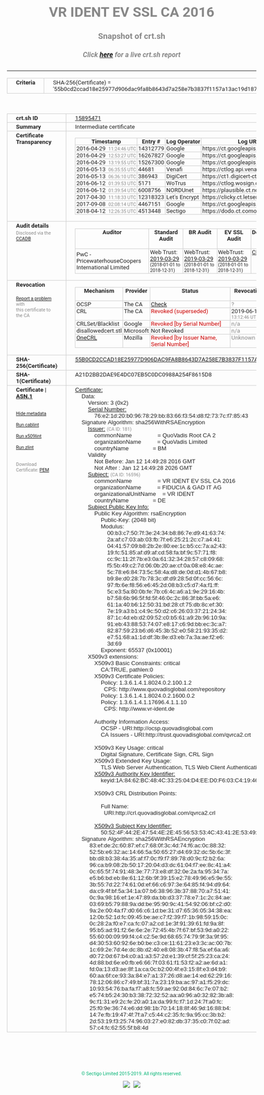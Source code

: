 # VR IDENT EV SSL CA 2016
### Snapshot of crt.sh
##### Click [here](https://crt.sh/?q=55B0CD2CCAD18E25977D906DAC9FA8B8643D7A258E7B3837F1157A13AC19D187) for a live crt.sh report

---
<!DOCTYPE HTML PUBLIC "-//W3C//DTD HTML 4.0 Transitional//EN">
<HTML>
<HEAD>
  <META http-equiv="Content-Type" content="text/html; charset=UTF-8">
  <TITLE>crt.sh | 55b0cd2ccad18e25977d906dac9fa8b8643d7a258e7b3837f1157a13ac19d187</TITLE>
  <META name="description" content="Free CT Log Certificate Search Tool from Sectigo (formerly Comodo CA)">
  <META name="keywords" content="crt.sh, CT, Certificate Transparency, Certificate Search, SSL Certificate, Sectigo, Comodo CA">
  <LINK href="//fonts.googleapis.com/css?family=Roboto+Mono|Roboto:400,400i,700,700i" rel="stylesheet">
  <STYLE type="text/css">
    a {
      white-space: nowrap;
    }
    body {
      color: #888888;
      font: 12pt Roboto, sans-serif;
      padding-top: 10px;
      text-align: center
    }
    form {
      margin: 0px
    }
    span {
      border-radius: 10px
    }
    span.heading {
      color: #888888;
      font: 12pt Roboto, sans-serif
    }
    span.title {
      background-color: #00B373;
      color: #FFFFFF;
      font: bold 18pt Roboto, sans-serif;
      padding: 0px 5px
    }
    span.text {
      color: #888888;
      font: 10pt Roboto, sans-serif
    }
    span.whiteongrey {
      background-color: #D9D9D6;
      color: #FFFFFF;
      font: bold 18pt Roboto, sans-serif;
      padding: 0px 5px
    }
    table {
      border-collapse: collapse;
      color: #222222;
      font: 10pt Roboto, sans-serif;
      margin-left: auto;
      margin-right: auto
    }
    table.options {
      border: none;
      margin-left: 10px
    }
    td, th {
      border: 1px solid #CCCCCC;
      padding: 0px 2px;
      text-align: left;
      vertical-align: top
    }
    td.outer, th.outer {
      border: 1px solid #CCCCCC;
      padding: 2px 20px;
      text-align: left
    }
    th.heading {
      color: #888888;
      font: bold italic 12pt Roboto, sans-serif;
      padding: 20px 0px 0px;
      text-align: center
    }
    th.options, td.options {
      border: none;
      vertical-align: middle
    }
    td.text {
      font: 10pt "Roboto Mono", sans-serif;
      padding: 2px 20px
    }
    td.heading {
      border: none;
      color: #888888;
      font: 12pt Roboto, sans-serif;
      padding-top: 20px;
      text-align: center
    }
    table.lint td, th {
      text-align: center
    }
    .button {
      background-color: #00B373;
      border-radius: 10px;
      color: #FFFFFF;
      font: bold 13pt Roboto, sans-serif
    }
    .copyright {
      font: 8pt Roboto, sans-serif;
      color: #00B373
    }
    .input {
      border: 1px solid #888888;
      font-weight: bold;
      text-align: center
    }
    .small {
      font: 8pt Roboto, sans-serif;
      color: #888888
    }
    .error {
      background-color: #FFDFDF;
      color: #CC0000;
      font-weight: bold
    }
    .fatal {
      background-color: #0000AA;
      color: #FFFFFF;
      font-weight: bold
    }
    .notice {
      background-color: #FFFFDF;
      color: #606000
    }
    .warning {
      background-color: #FFEFDF;
      color: #DF6000
    }
  </STYLE>
</HEAD>
<BODY>

<TABLE>
  <TR>
    <TH class="outer">Criteria</TH>
    <TD class="outer">SHA-256(Certificate) = '55b0cd2ccad18e25977d906dac9fa8b8643d7a258e7b3837f1157a13ac19d187'</TD>
  </TR>
</TABLE>
<BR>
<TABLE>
  <TR>
    <TH class="outer">crt.sh ID</TH>
    <TD class="outer"><A href="?id=15895471">15895471</A></TD>
  </TR>
  <TR>
    <TH class="outer">Summary</TH>
    <TD class="outer">Intermediate certificate</TD>
  </TR>
  <TR>
    <TH class="outer">Certificate<BR>Transparency</TH>
    <TD class="outer">
<TABLE class="options" style="margin-left:0px">
  <TR>
    <TH>Timestamp</TH>
    <TH>Entry #</TH>
    <TH>Log Operator</TH>
    <TH>Log URL</TH>
  </TR>
  <TR>
    <TD>2016-04-29&nbsp; <FONT class="small">11:24:46 UTC</FONT></TD>
    <TD>14312779</TD>
    <TD>Google</TD>
    <TD>https://ct.googleapis.com/rocketeer</TD>
  </TR>
  <TR>
    <TD>2016-04-29&nbsp; <FONT class="small">12:53:27 UTC</FONT></TD>
    <TD>16267827</TD>
    <TD>Google</TD>
    <TD>https://ct.googleapis.com/pilot</TD>
  </TR>
  <TR>
    <TD>2016-04-29&nbsp; <FONT class="small">13:19:55 UTC</FONT></TD>
    <TD>15267300</TD>
    <TD>Google</TD>
    <TD>https://ct.googleapis.com/aviator</TD>
  </TR>
  <TR>
    <TD>2016-05-13&nbsp; <FONT class="small">06:35:55 UTC</FONT></TD>
    <TD>44681</TD>
    <TD>Venafi</TD>
    <TD>https://ctlog.api.venafi.com</TD>
  </TR>
  <TR>
    <TD>2016-05-13&nbsp; <FONT class="small">06:36:10 UTC</FONT></TD>
    <TD>386943</TD>
    <TD>DigiCert</TD>
    <TD>https://ct1.digicert-ct.com/log</TD>
  </TR>
  <TR>
    <TD>2016-06-12&nbsp; <FONT class="small">01:39:53 UTC</FONT></TD>
    <TD>5171</TD>
    <TD>WoTrus</TD>
    <TD>https://ctlog.wosign.com</TD>
  </TR>
  <TR>
    <TD>2016-06-12&nbsp; <FONT class="small">01:39:54 UTC</FONT></TD>
    <TD>6008756</TD>
    <TD>NORDUnet</TD>
    <TD>https://plausible.ct.nordu.net</TD>
  </TR>
  <TR>
    <TD>2017-04-30&nbsp; <FONT class="small">11:18:33 UTC</FONT></TD>
    <TD>12318323</TD>
    <TD>Let's Encrypt</TD>
    <TD>https://clicky.ct.letsencrypt.org</TD>
  </TR>
  <TR>
    <TD>2017-09-08&nbsp; <FONT class="small">02:08:14 UTC</FONT></TD>
    <TD>4467151</TD>
    <TD>Google</TD>
    <TD>https://ct.googleapis.com/skydiver</TD>
  </TR>
  <TR>
    <TD>2018-04-12&nbsp; <FONT class="small">12:26:35 UTC</FONT></TD>
    <TD>4513448</TD>
    <TD>Sectigo</TD>
    <TD>https://dodo.ct.comodo.com</TD>
  </TR>
</TABLE>
    </TD>
  </TR>
  <TR>
    <TH class="outer">Audit details<BR>
      <DIV class="small" style="padding-top:3px">Disclosed via the
        <A href="//ccadb-public.secure.force.com/mozilla/PublicAllIntermediateCerts" target="_blank">CCADB</A></DIV>
    </TH>
    <TD class="outer">
<TABLE class="options" style="margin-left:0px">
  <TR>
    <TH>Auditor</TH>
    <TH>Standard Audit</TH>
    <TH>BR Audit</TH>
    <TH>EV SSL Audit</TH>
    <TH>Documents</TH>
    <TH>CCADB</TH>
    <TH>Root Owner / Certificate</TH>
  </TR>
  <TR>
    <TD style="vertical-align:middle">PwC - PricewaterhouseCoopers International Limited</TD>
    <TD>Web Trust:
      <A href="https://www.cpacanada.ca/generichandlers/CPACHandler.ashx?attachmentid=227604" target="_blank">2019-03-29</A>
      <BR><FONT style="font-size:8pt">(2018-01-01 to 2018-12-31)</FONT></TD>
    <TD>WebTrust:
      <A href="https://www.cpacanada.ca/generichandlers/CPACHandler.ashx?attachmentid=227605" target="_blank">2019-03-29</A>
      <BR><FONT style="font-size:8pt">(2018-01-01 to 2018-12-31)</FONT></TD>
    <TD>WebTrust:
      <A href="https://www.cpacanada.ca/generichandlers/CPACHandler.ashx?attachmentid=227606" target="_blank">2019-03-29</A>
      <BR><FONT style="font-size:8pt">(2018-01-01 to 2018-12-31)</FONT></TD>
    <TD>
      <A href="https://www.fiduciagad.de/leistungen/services/vr-ident-Zertifikate.html" target="blank">CP</A>
      <A href="https://www.fiduciagad.de/leistungen/services/vr-ident-Zertifikate.html" target="blank">CPS</A>
    </TD>
    <TD><A href="//ccadb.force.com/001o000000kJz26AAC" target="_blank">001o000000kJz26AAC</A></TD>
    <TD><A href="/?id=2472">QuoVadis</A></TD>
  </TR>
</TABLE>
    </TD>
  </TR>
  <TR>
    <TH class="outer">Revocation<BR><BR>
      <DIV class="small" style="padding-top:3px"><A href="?id=15895471&opt=problemreporting">Report a problem</A> with<BR>this certificate to the CA</DIV></TH>
    <TD class="outer">
      <TABLE class="options" style="margin-left:0px">
        <TR>
          <TH>Mechanism</TH>
          <TH>Provider</TH>
          <TH>Status</TH>
          <TH>Revocation Date</TH>
          <TH>Last Observed in CRL</TH>
          <TH>Last Checked <SPAN style="color:#CC0000;vertical-align:middle;font-size:70%;font-weight:normal">(Error)</SPAN></TH>
        </TR>
        <TR>
          <TD>OCSP</TD>
          <TD>The CA</TD>
          <TD><A href="?id=15895471&opt=ocsp">Check</A></TD>
          <TD><SPAN style="color:#888888">?</SPAN></TD>
          <TD><SPAN style="color:#888888">n/a</SPAN></TD>
          <TD><SPAN style="color:#888888">?</SPAN></TD>
        </TR>
        <TR>
          <TD>CRL</TD>
          <TD>The CA</TD>
          <TD><SPAN style="color:#CC0000">Revoked (superseded)</SPAN></TD><TD>2019-06-17&nbsp; <FONT class="small">13:12:46 UTC</FONT></TD><TD>2019-09-23&nbsp; <FONT class="small">20:36:07 UTC</FONT></TD><TD>2019-12-04&nbsp; <FONT class="small">17:11:32 UTC</FONT></TD>
        </TR>
        <TR>
          <TD>CRLSet/Blacklist</TD>
          <TD>Google</TD>
          <TD><SPAN style="color:#CC0000">Revoked [by Serial Number]</SPAN></TD>
          <TD><SPAN style="color:#888888">n/a</SPAN></TD>
          <TD><SPAN style="color:#888888">n/a</SPAN></TD>
          <TD><SPAN style="color:#888888">n/a</SPAN></TD>
        </TR>
        <TR>
          <TD>disallowedcert.stl</TD>
          <TD>Microsoft</TD>
          <TD>Not Revoked</TD>
          <TD><SPAN style="color:#888888">n/a</SPAN></TD>
          <TD><SPAN style="color:#888888">n/a</SPAN></TD>
          <TD><SPAN style="color:#888888">n/a</SPAN></TD>
        </TR>
        <TR>
          <TD><A href="/mozilla-onecrl" target="_blank">OneCRL</A></TD>
          <TD>Mozilla</TD>
          <TD><SPAN style="color:#CC0000">Revoked [by Issuer Name, Serial Number]</SPAN></TD><TD><SPAN style="color:#888888">Unknown</SPAN></TD>
          <TD><SPAN style="color:#888888">n/a</SPAN></TD>
          <TD><SPAN style="color:#888888">n/a</SPAN></TD>
        </TR>
      </TABLE>
    </TD>
  </TR>
  <TR>
    <TH class="outer">SHA-256(Certificate)</TH>
    <TD class="outer"><A href="//censys.io/certificates/55b0cd2ccad18e25977d906dac9fa8b8643d7a258e7b3837f1157a13ac19d187">55B0CD2CCAD18E25977D906DAC9FA8B8643D7A258E7B3837F1157A13AC19D187</A></TD>
  </TR>
  <TR>
    <TH class="outer">SHA-1(Certificate)</TH>
    <TD class="outer">A21D2BB2DAE9E4DC07EB5C0DC0988A254F8615D8</TD>
  </TR>
  <TR>
    <TH class="outer">Certificate | <A href="?asn1=15895471">ASN.1</A>
      <SPAN class="small"><BR>
      <BR><BR><A href="?id=15895471&opt=nometadata">Hide metadata</A>
      <BR><BR><A href="?id=15895471&opt=cablint">Run cablint</A>
      <BR><BR><A href="?id=15895471&opt=x509lint">Run x509lint</A>
      <BR><BR><A href="?id=15895471&opt=zlint">Run zlint</A>
      <BR><BR><BR>Download Certificate: <A href="?d=15895471">PEM</A>
      </SPAN>
    </TH>
    <TD class="text"><A href="?d=15895471">Certificate:</A><BR>&nbsp;&nbsp;&nbsp;&nbsp;Data:<BR>&nbsp;&nbsp;&nbsp;&nbsp;&nbsp;&nbsp;&nbsp;&nbsp;Version:&nbsp;3&nbsp;(0x2)<BR>&nbsp;&nbsp;&nbsp;&nbsp;&nbsp;&nbsp;&nbsp;&nbsp;<A href="?serial=76e21d20b0967829bb8366f354d8f2737cf78543">Serial&nbsp;Number:</A><BR>&nbsp;&nbsp;&nbsp;&nbsp;&nbsp;&nbsp;&nbsp;&nbsp;&nbsp;&nbsp;&nbsp;&nbsp;76:e2:1d:20:b0:96:78:29:bb:83:66:f3:54:d8:f2:73:7c:f7:85:43<BR>&nbsp;&nbsp;&nbsp;&nbsp;Signature&nbsp;Algorithm:&nbsp;sha256WithRSAEncryption<BR>&nbsp;&nbsp;&nbsp;&nbsp;&nbsp;&nbsp;&nbsp;&nbsp;<A href="?caid=181">Issuer:</A> <SPAN class="small">(CA ID: 181)</SPAN><BR>&nbsp;&nbsp;&nbsp;&nbsp;&nbsp;&nbsp;&nbsp;&nbsp;&nbsp;&nbsp;&nbsp;&nbsp;commonName&nbsp;&nbsp;&nbsp;&nbsp;&nbsp;&nbsp;&nbsp;&nbsp;&nbsp;&nbsp;&nbsp;&nbsp;&nbsp;&nbsp;&nbsp;&nbsp;=&nbsp;QuoVadis&nbsp;Root&nbsp;CA&nbsp;2<BR>&nbsp;&nbsp;&nbsp;&nbsp;&nbsp;&nbsp;&nbsp;&nbsp;&nbsp;&nbsp;&nbsp;&nbsp;organizationName&nbsp;&nbsp;&nbsp;&nbsp;&nbsp;&nbsp;&nbsp;&nbsp;&nbsp;&nbsp;=&nbsp;QuoVadis&nbsp;Limited<BR>&nbsp;&nbsp;&nbsp;&nbsp;&nbsp;&nbsp;&nbsp;&nbsp;&nbsp;&nbsp;&nbsp;&nbsp;countryName&nbsp;&nbsp;&nbsp;&nbsp;&nbsp;&nbsp;&nbsp;&nbsp;&nbsp;&nbsp;&nbsp;&nbsp;&nbsp;&nbsp;&nbsp;=&nbsp;BM<BR>&nbsp;&nbsp;&nbsp;&nbsp;&nbsp;&nbsp;&nbsp;&nbsp;Validity<BR>&nbsp;&nbsp;&nbsp;&nbsp;&nbsp;&nbsp;&nbsp;&nbsp;&nbsp;&nbsp;&nbsp;&nbsp;Not&nbsp;Before:&nbsp;Jan&nbsp;12&nbsp;14:49:28&nbsp;2016&nbsp;GMT<BR>&nbsp;&nbsp;&nbsp;&nbsp;&nbsp;&nbsp;&nbsp;&nbsp;&nbsp;&nbsp;&nbsp;&nbsp;Not&nbsp;After&nbsp;:&nbsp;Jan&nbsp;12&nbsp;14:49:28&nbsp;2026&nbsp;GMT<BR>&nbsp;&nbsp;&nbsp;&nbsp;&nbsp;&nbsp;&nbsp;&nbsp;<A href="?caid=16596">Subject:</A> <SPAN class="small">(CA ID: 16596)</SPAN><BR>&nbsp;&nbsp;&nbsp;&nbsp;&nbsp;&nbsp;&nbsp;&nbsp;&nbsp;&nbsp;&nbsp;&nbsp;commonName&nbsp;&nbsp;&nbsp;&nbsp;&nbsp;&nbsp;&nbsp;&nbsp;&nbsp;&nbsp;&nbsp;&nbsp;&nbsp;&nbsp;&nbsp;&nbsp;=&nbsp;VR&nbsp;IDENT&nbsp;EV&nbsp;SSL&nbsp;CA&nbsp;2016<BR>&nbsp;&nbsp;&nbsp;&nbsp;&nbsp;&nbsp;&nbsp;&nbsp;&nbsp;&nbsp;&nbsp;&nbsp;organizationName&nbsp;&nbsp;&nbsp;&nbsp;&nbsp;&nbsp;&nbsp;&nbsp;&nbsp;&nbsp;=&nbsp;FIDUCIA&nbsp;&amp;&nbsp;GAD&nbsp;IT&nbsp;AG<BR>&nbsp;&nbsp;&nbsp;&nbsp;&nbsp;&nbsp;&nbsp;&nbsp;&nbsp;&nbsp;&nbsp;&nbsp;organizationalUnitName&nbsp;&nbsp;&nbsp;&nbsp;=&nbsp;VR&nbsp;IDENT<BR>&nbsp;&nbsp;&nbsp;&nbsp;&nbsp;&nbsp;&nbsp;&nbsp;&nbsp;&nbsp;&nbsp;&nbsp;countryName&nbsp;&nbsp;&nbsp;&nbsp;&nbsp;&nbsp;&nbsp;&nbsp;&nbsp;&nbsp;&nbsp;&nbsp;&nbsp;&nbsp;&nbsp;=&nbsp;DE<BR>&nbsp;&nbsp;&nbsp;&nbsp;&nbsp;&nbsp;&nbsp;&nbsp;<A href="?spkisha256=17970a497eb669cd3911967ed8385410dcbdcd2fa0c61327cc6a25a1f6b7a51b">Subject&nbsp;Public&nbsp;Key&nbsp;Info:</A><BR>&nbsp;&nbsp;&nbsp;&nbsp;&nbsp;&nbsp;&nbsp;&nbsp;&nbsp;&nbsp;&nbsp;&nbsp;Public&nbsp;Key&nbsp;Algorithm:&nbsp;rsaEncryption<BR>&nbsp;&nbsp;&nbsp;&nbsp;&nbsp;&nbsp;&nbsp;&nbsp;&nbsp;&nbsp;&nbsp;&nbsp;&nbsp;&nbsp;&nbsp;&nbsp;Public-Key:&nbsp;(2048&nbsp;bit)<BR>&nbsp;&nbsp;&nbsp;&nbsp;&nbsp;&nbsp;&nbsp;&nbsp;&nbsp;&nbsp;&nbsp;&nbsp;&nbsp;&nbsp;&nbsp;&nbsp;Modulus:<BR>&nbsp;&nbsp;&nbsp;&nbsp;&nbsp;&nbsp;&nbsp;&nbsp;&nbsp;&nbsp;&nbsp;&nbsp;&nbsp;&nbsp;&nbsp;&nbsp;&nbsp;&nbsp;&nbsp;&nbsp;00:b3:c7:50:7f:3e:24:34:b8:86:7e:d9:41:63:74:<BR>&nbsp;&nbsp;&nbsp;&nbsp;&nbsp;&nbsp;&nbsp;&nbsp;&nbsp;&nbsp;&nbsp;&nbsp;&nbsp;&nbsp;&nbsp;&nbsp;&nbsp;&nbsp;&nbsp;&nbsp;2a:af:c7:03:ab:03:fb:7f:e6:25:21:2c:c7:a4:41:<BR>&nbsp;&nbsp;&nbsp;&nbsp;&nbsp;&nbsp;&nbsp;&nbsp;&nbsp;&nbsp;&nbsp;&nbsp;&nbsp;&nbsp;&nbsp;&nbsp;&nbsp;&nbsp;&nbsp;&nbsp;04:41:57:09:b8:2b:2e:80:ee:1c:b5:cc:7a:a2:43:<BR>&nbsp;&nbsp;&nbsp;&nbsp;&nbsp;&nbsp;&nbsp;&nbsp;&nbsp;&nbsp;&nbsp;&nbsp;&nbsp;&nbsp;&nbsp;&nbsp;&nbsp;&nbsp;&nbsp;&nbsp;19:fc:51:85:af:d9:af:cd:58:fa:bf:9c:57:71:f8:<BR>&nbsp;&nbsp;&nbsp;&nbsp;&nbsp;&nbsp;&nbsp;&nbsp;&nbsp;&nbsp;&nbsp;&nbsp;&nbsp;&nbsp;&nbsp;&nbsp;&nbsp;&nbsp;&nbsp;&nbsp;cc:9c:11:2f:7b:e3:0a:61:32:34:28:57:c8:09:68:<BR>&nbsp;&nbsp;&nbsp;&nbsp;&nbsp;&nbsp;&nbsp;&nbsp;&nbsp;&nbsp;&nbsp;&nbsp;&nbsp;&nbsp;&nbsp;&nbsp;&nbsp;&nbsp;&nbsp;&nbsp;f5:5b:49:c2:7d:06:0b:20:ae:cf:0a:08:e8:4c:ae:<BR>&nbsp;&nbsp;&nbsp;&nbsp;&nbsp;&nbsp;&nbsp;&nbsp;&nbsp;&nbsp;&nbsp;&nbsp;&nbsp;&nbsp;&nbsp;&nbsp;&nbsp;&nbsp;&nbsp;&nbsp;5c:78:e6:84:73:5c:58:4a:d8:de:0d:d1:4b:67:b8:<BR>&nbsp;&nbsp;&nbsp;&nbsp;&nbsp;&nbsp;&nbsp;&nbsp;&nbsp;&nbsp;&nbsp;&nbsp;&nbsp;&nbsp;&nbsp;&nbsp;&nbsp;&nbsp;&nbsp;&nbsp;b9:8e:d0:28:7b:78:3c:df:d9:28:5d:0f:cc:56:6c:<BR>&nbsp;&nbsp;&nbsp;&nbsp;&nbsp;&nbsp;&nbsp;&nbsp;&nbsp;&nbsp;&nbsp;&nbsp;&nbsp;&nbsp;&nbsp;&nbsp;&nbsp;&nbsp;&nbsp;&nbsp;97:fb:6e:f8:56:e6:45:2d:08:b3:c5:d7:4a:f1:ff:<BR>&nbsp;&nbsp;&nbsp;&nbsp;&nbsp;&nbsp;&nbsp;&nbsp;&nbsp;&nbsp;&nbsp;&nbsp;&nbsp;&nbsp;&nbsp;&nbsp;&nbsp;&nbsp;&nbsp;&nbsp;5c:e3:5a:80:0b:fe:7b:c6:4c:a6:a1:9e:29:16:4b:<BR>&nbsp;&nbsp;&nbsp;&nbsp;&nbsp;&nbsp;&nbsp;&nbsp;&nbsp;&nbsp;&nbsp;&nbsp;&nbsp;&nbsp;&nbsp;&nbsp;&nbsp;&nbsp;&nbsp;&nbsp;b7:58:6b:96:5f:fd:5f:46:0c:2c:86:3f:bb:5a:e6:<BR>&nbsp;&nbsp;&nbsp;&nbsp;&nbsp;&nbsp;&nbsp;&nbsp;&nbsp;&nbsp;&nbsp;&nbsp;&nbsp;&nbsp;&nbsp;&nbsp;&nbsp;&nbsp;&nbsp;&nbsp;61:1a:40:b6:12:50:31:bd:28:cf:75:db:8c:ef:30:<BR>&nbsp;&nbsp;&nbsp;&nbsp;&nbsp;&nbsp;&nbsp;&nbsp;&nbsp;&nbsp;&nbsp;&nbsp;&nbsp;&nbsp;&nbsp;&nbsp;&nbsp;&nbsp;&nbsp;&nbsp;7e:19:a3:b1:c4:9c:50:d2:c6:26:03:37:21:24:34:<BR>&nbsp;&nbsp;&nbsp;&nbsp;&nbsp;&nbsp;&nbsp;&nbsp;&nbsp;&nbsp;&nbsp;&nbsp;&nbsp;&nbsp;&nbsp;&nbsp;&nbsp;&nbsp;&nbsp;&nbsp;87:1c:4d:eb:d2:09:52:c0:b5:61:a9:2b:96:10:9a:<BR>&nbsp;&nbsp;&nbsp;&nbsp;&nbsp;&nbsp;&nbsp;&nbsp;&nbsp;&nbsp;&nbsp;&nbsp;&nbsp;&nbsp;&nbsp;&nbsp;&nbsp;&nbsp;&nbsp;&nbsp;91:eb:43:88:53:74:07:e8:17:c6:9d:bb:ec:3c:a7:<BR>&nbsp;&nbsp;&nbsp;&nbsp;&nbsp;&nbsp;&nbsp;&nbsp;&nbsp;&nbsp;&nbsp;&nbsp;&nbsp;&nbsp;&nbsp;&nbsp;&nbsp;&nbsp;&nbsp;&nbsp;82:87:59:23:b6:d6:45:3b:52:e0:58:21:93:35:d2:<BR>&nbsp;&nbsp;&nbsp;&nbsp;&nbsp;&nbsp;&nbsp;&nbsp;&nbsp;&nbsp;&nbsp;&nbsp;&nbsp;&nbsp;&nbsp;&nbsp;&nbsp;&nbsp;&nbsp;&nbsp;e7:51:68:a1:1d:df:3b:8e:d3:eb:7a:3a:ae:f2:e6:<BR>&nbsp;&nbsp;&nbsp;&nbsp;&nbsp;&nbsp;&nbsp;&nbsp;&nbsp;&nbsp;&nbsp;&nbsp;&nbsp;&nbsp;&nbsp;&nbsp;&nbsp;&nbsp;&nbsp;&nbsp;3d:69<BR>&nbsp;&nbsp;&nbsp;&nbsp;&nbsp;&nbsp;&nbsp;&nbsp;&nbsp;&nbsp;&nbsp;&nbsp;&nbsp;&nbsp;&nbsp;&nbsp;Exponent:&nbsp;65537&nbsp;(0x10001)<BR>&nbsp;&nbsp;&nbsp;&nbsp;&nbsp;&nbsp;&nbsp;&nbsp;X509v3&nbsp;extensions:<BR>&nbsp;&nbsp;&nbsp;&nbsp;&nbsp;&nbsp;&nbsp;&nbsp;&nbsp;&nbsp;&nbsp;&nbsp;X509v3&nbsp;Basic&nbsp;Constraints:&nbsp;critical<BR>&nbsp;&nbsp;&nbsp;&nbsp;&nbsp;&nbsp;&nbsp;&nbsp;&nbsp;&nbsp;&nbsp;&nbsp;&nbsp;&nbsp;&nbsp;&nbsp;CA:TRUE,&nbsp;pathlen:0<BR>&nbsp;&nbsp;&nbsp;&nbsp;&nbsp;&nbsp;&nbsp;&nbsp;&nbsp;&nbsp;&nbsp;&nbsp;X509v3&nbsp;Certificate&nbsp;Policies:&nbsp;<BR>&nbsp;&nbsp;&nbsp;&nbsp;&nbsp;&nbsp;&nbsp;&nbsp;&nbsp;&nbsp;&nbsp;&nbsp;&nbsp;&nbsp;&nbsp;&nbsp;Policy:&nbsp;1.3.6.1.4.1.8024.0.2.100.1.2<BR>&nbsp;&nbsp;&nbsp;&nbsp;&nbsp;&nbsp;&nbsp;&nbsp;&nbsp;&nbsp;&nbsp;&nbsp;&nbsp;&nbsp;&nbsp;&nbsp;&nbsp;&nbsp;CPS:&nbsp;http://www.quovadisglobal.com/repository<BR>&nbsp;&nbsp;&nbsp;&nbsp;&nbsp;&nbsp;&nbsp;&nbsp;&nbsp;&nbsp;&nbsp;&nbsp;&nbsp;&nbsp;&nbsp;&nbsp;Policy:&nbsp;1.3.6.1.4.1.8024.0.2.1600.0.2<BR>&nbsp;&nbsp;&nbsp;&nbsp;&nbsp;&nbsp;&nbsp;&nbsp;&nbsp;&nbsp;&nbsp;&nbsp;&nbsp;&nbsp;&nbsp;&nbsp;Policy:&nbsp;1.3.6.1.4.1.17696.4.1.1.10<BR>&nbsp;&nbsp;&nbsp;&nbsp;&nbsp;&nbsp;&nbsp;&nbsp;&nbsp;&nbsp;&nbsp;&nbsp;&nbsp;&nbsp;&nbsp;&nbsp;&nbsp;&nbsp;CPS:&nbsp;http://www.vr-ident.de<BR><BR>&nbsp;&nbsp;&nbsp;&nbsp;&nbsp;&nbsp;&nbsp;&nbsp;&nbsp;&nbsp;&nbsp;&nbsp;Authority&nbsp;Information&nbsp;Access:&nbsp;<BR>&nbsp;&nbsp;&nbsp;&nbsp;&nbsp;&nbsp;&nbsp;&nbsp;&nbsp;&nbsp;&nbsp;&nbsp;&nbsp;&nbsp;&nbsp;&nbsp;OCSP&nbsp;-&nbsp;URI:http://ocsp.quovadisglobal.com<BR>&nbsp;&nbsp;&nbsp;&nbsp;&nbsp;&nbsp;&nbsp;&nbsp;&nbsp;&nbsp;&nbsp;&nbsp;&nbsp;&nbsp;&nbsp;&nbsp;CA&nbsp;Issuers&nbsp;-&nbsp;URI:http://trust.quovadisglobal.com/qvrca2.crt<BR><BR>&nbsp;&nbsp;&nbsp;&nbsp;&nbsp;&nbsp;&nbsp;&nbsp;&nbsp;&nbsp;&nbsp;&nbsp;X509v3&nbsp;Key&nbsp;Usage:&nbsp;critical<BR>&nbsp;&nbsp;&nbsp;&nbsp;&nbsp;&nbsp;&nbsp;&nbsp;&nbsp;&nbsp;&nbsp;&nbsp;&nbsp;&nbsp;&nbsp;&nbsp;Digital&nbsp;Signature,&nbsp;Certificate&nbsp;Sign,&nbsp;CRL&nbsp;Sign<BR>&nbsp;&nbsp;&nbsp;&nbsp;&nbsp;&nbsp;&nbsp;&nbsp;&nbsp;&nbsp;&nbsp;&nbsp;X509v3&nbsp;Extended&nbsp;Key&nbsp;Usage:&nbsp;<BR>&nbsp;&nbsp;&nbsp;&nbsp;&nbsp;&nbsp;&nbsp;&nbsp;&nbsp;&nbsp;&nbsp;&nbsp;&nbsp;&nbsp;&nbsp;&nbsp;TLS&nbsp;Web&nbsp;Server&nbsp;Authentication,&nbsp;TLS&nbsp;Web&nbsp;Client&nbsp;Authentication,&nbsp;OCSP&nbsp;Signing<BR>&nbsp;&nbsp;&nbsp;&nbsp;&nbsp;&nbsp;&nbsp;&nbsp;&nbsp;&nbsp;&nbsp;&nbsp;<A href="?ski=1a8462bc484c332504d4eed0f603c41946d1946b">X509v3&nbsp;Authority&nbsp;Key&nbsp;Identifier:</A><BR>&nbsp;&nbsp;&nbsp;&nbsp;&nbsp;&nbsp;&nbsp;&nbsp;&nbsp;&nbsp;&nbsp;&nbsp;&nbsp;&nbsp;&nbsp;&nbsp;keyid:1A:84:62:BC:48:4C:33:25:04:D4:EE:D0:F6:03:C4:19:46:D1:94:6B<BR><BR>&nbsp;&nbsp;&nbsp;&nbsp;&nbsp;&nbsp;&nbsp;&nbsp;&nbsp;&nbsp;&nbsp;&nbsp;X509v3&nbsp;CRL&nbsp;Distribution&nbsp;Points:&nbsp;<BR><BR>&nbsp;&nbsp;&nbsp;&nbsp;&nbsp;&nbsp;&nbsp;&nbsp;&nbsp;&nbsp;&nbsp;&nbsp;&nbsp;&nbsp;&nbsp;&nbsp;Full&nbsp;Name:<BR>&nbsp;&nbsp;&nbsp;&nbsp;&nbsp;&nbsp;&nbsp;&nbsp;&nbsp;&nbsp;&nbsp;&nbsp;&nbsp;&nbsp;&nbsp;&nbsp;&nbsp;&nbsp;URI:http://crl.quovadisglobal.com/qvrca2.crl<BR><BR>&nbsp;&nbsp;&nbsp;&nbsp;&nbsp;&nbsp;&nbsp;&nbsp;&nbsp;&nbsp;&nbsp;&nbsp;<A href="?ski=50524f442e47544e2e455653534c43412e53494747454e52532e3030303032373030">X509v3&nbsp;Subject&nbsp;Key&nbsp;Identifier:</A><BR>&nbsp;&nbsp;&nbsp;&nbsp;&nbsp;&nbsp;&nbsp;&nbsp;&nbsp;&nbsp;&nbsp;&nbsp;&nbsp;&nbsp;&nbsp;&nbsp;50:52:4F:44:2E:47:54:4E:2E:45:56:53:53:4C:43:41:2E:53:49:47:47:45:4E:52:53:2E:30:30:30:30:32:37:30:30<BR>&nbsp;&nbsp;&nbsp;&nbsp;Signature&nbsp;Algorithm:&nbsp;sha256WithRSAEncryption<BR>&nbsp;&nbsp;&nbsp;&nbsp;&nbsp;&nbsp;&nbsp;&nbsp;&nbsp;83:ef:de:2c:60:87:ef:c7:68:0f:3c:4d:74:f6:ac:0c:88:32:<BR>&nbsp;&nbsp;&nbsp;&nbsp;&nbsp;&nbsp;&nbsp;&nbsp;&nbsp;52:5b:e6:32:ac:14:66:5a:50:65:27:d4:69:32:dc:5b:6c:3f:<BR>&nbsp;&nbsp;&nbsp;&nbsp;&nbsp;&nbsp;&nbsp;&nbsp;&nbsp;bb:d8:b3:38:4a:35:af:f7:0c:f9:f7:89:78:d0:9c:f2:b2:6a:<BR>&nbsp;&nbsp;&nbsp;&nbsp;&nbsp;&nbsp;&nbsp;&nbsp;&nbsp;96:ca:b9:08:2b:50:17:20:04:d3:dc:61:04:f7:ee:8c:41:a4:<BR>&nbsp;&nbsp;&nbsp;&nbsp;&nbsp;&nbsp;&nbsp;&nbsp;&nbsp;0c:65:5f:74:91:48:3e:77:73:e8:df:32:0e:2a:fa:95:34:7a:<BR>&nbsp;&nbsp;&nbsp;&nbsp;&nbsp;&nbsp;&nbsp;&nbsp;&nbsp;e5:b6:bd:eb:8e:61:12:6b:9f:39:15:e2:78:49:96:e5:9e:55:<BR>&nbsp;&nbsp;&nbsp;&nbsp;&nbsp;&nbsp;&nbsp;&nbsp;&nbsp;3b:55:7d:22:74:61:0d:ef:66:c6:97:3e:64:85:f4:94:d9:64:<BR>&nbsp;&nbsp;&nbsp;&nbsp;&nbsp;&nbsp;&nbsp;&nbsp;&nbsp;da:c9:4f:bf:5a:34:1a:07:b6:38:96:3b:37:88:70:a7:51:41:<BR>&nbsp;&nbsp;&nbsp;&nbsp;&nbsp;&nbsp;&nbsp;&nbsp;&nbsp;0c:9a:98:16:ef:1e:47:89:da:bb:d3:37:78:e7:1c:2c:84:ae:<BR>&nbsp;&nbsp;&nbsp;&nbsp;&nbsp;&nbsp;&nbsp;&nbsp;&nbsp;03:69:b5:79:88:9a:dd:be:95:90:9c:41:54:92:06:bf:c2:d0:<BR>&nbsp;&nbsp;&nbsp;&nbsp;&nbsp;&nbsp;&nbsp;&nbsp;&nbsp;9a:2e:00:4a:f7:d0:66:c6:1d:be:31:d7:65:36:05:34:38:ea:<BR>&nbsp;&nbsp;&nbsp;&nbsp;&nbsp;&nbsp;&nbsp;&nbsp;&nbsp;12:0b:52:1d:fc:09:45:be:ae:c7:f2:39:f7:1b:98:59:15:0c:<BR>&nbsp;&nbsp;&nbsp;&nbsp;&nbsp;&nbsp;&nbsp;&nbsp;&nbsp;0c:28:2a:f0:e7:ca:fc:07:a2:cd:1e:3f:91:39:61:fd:9a:8f:<BR>&nbsp;&nbsp;&nbsp;&nbsp;&nbsp;&nbsp;&nbsp;&nbsp;&nbsp;95:b5:ad:91:f2:6e:6e:2e:72:45:4b:7f:67:bf:53:9d:a0:22:<BR>&nbsp;&nbsp;&nbsp;&nbsp;&nbsp;&nbsp;&nbsp;&nbsp;&nbsp;55:60:00:09:99:f4:c4:c2:5e:9d:68:65:74:79:9f:3a:9f:95:<BR>&nbsp;&nbsp;&nbsp;&nbsp;&nbsp;&nbsp;&nbsp;&nbsp;&nbsp;d4:30:53:60:92:6e:b0:be:c3:ce:11:61:23:e3:3c:ac:00:7b:<BR>&nbsp;&nbsp;&nbsp;&nbsp;&nbsp;&nbsp;&nbsp;&nbsp;&nbsp;1c:69:2e:7d:4e:dc:8b:d2:40:e8:08:3b:47:f8:5a:ef:6a:a6:<BR>&nbsp;&nbsp;&nbsp;&nbsp;&nbsp;&nbsp;&nbsp;&nbsp;&nbsp;d0:72:0d:67:b4:c0:a1:a3:57:2d:e1:39:cf:5f:25:23:ca:24:<BR>&nbsp;&nbsp;&nbsp;&nbsp;&nbsp;&nbsp;&nbsp;&nbsp;&nbsp;4d:88:bd:6e:e0:fb:e6:66:7f:03:61:f1:53:f2:a2:ae:6d:a1:<BR>&nbsp;&nbsp;&nbsp;&nbsp;&nbsp;&nbsp;&nbsp;&nbsp;&nbsp;fd:0a:13:d3:ae:8f:1a:ca:0c:b2:00:4f:e3:15:8f:e3:d4:b9:<BR>&nbsp;&nbsp;&nbsp;&nbsp;&nbsp;&nbsp;&nbsp;&nbsp;&nbsp;60:aa:6f:ce:93:3a:84:e7:a1:37:26:d8:ae:14:ed:62:29:16:<BR>&nbsp;&nbsp;&nbsp;&nbsp;&nbsp;&nbsp;&nbsp;&nbsp;&nbsp;78:12:06:86:c7:49:bf:31:7a:23:19:ba:ac:97:a1:f5:29:dc:<BR>&nbsp;&nbsp;&nbsp;&nbsp;&nbsp;&nbsp;&nbsp;&nbsp;&nbsp;10:93:54:76:ba:fa:f7:a8:fc:59:ae:92:0d:84:6c:7e:07:b2:<BR>&nbsp;&nbsp;&nbsp;&nbsp;&nbsp;&nbsp;&nbsp;&nbsp;&nbsp;e5:74:b5:24:30:b3:38:72:32:52:aa:a0:96:a0:32:82:3b:a8:<BR>&nbsp;&nbsp;&nbsp;&nbsp;&nbsp;&nbsp;&nbsp;&nbsp;&nbsp;9c:f1:31:e9:2c:fe:20:a0:1a:da:99:fc:f7:1d:24:7f:a0:fc:<BR>&nbsp;&nbsp;&nbsp;&nbsp;&nbsp;&nbsp;&nbsp;&nbsp;&nbsp;25:f0:9e:36:74:e6:dd:98:1b:70:14:18:8f:46:9d:16:88:b4:<BR>&nbsp;&nbsp;&nbsp;&nbsp;&nbsp;&nbsp;&nbsp;&nbsp;&nbsp;14:7e:fb:19:47:4f:7f:a7:c5:44:c2:35:fc:9a:95:cc:3b:b2:<BR>&nbsp;&nbsp;&nbsp;&nbsp;&nbsp;&nbsp;&nbsp;&nbsp;&nbsp;2d:53:19:f3:25:74:96:03:27:e0:82:db:37:35:c0:7f:02:ad:<BR>&nbsp;&nbsp;&nbsp;&nbsp;&nbsp;&nbsp;&nbsp;&nbsp;&nbsp;57:c4:fc:62:55:5f:b8:4d<BR>    </TD>
  </TR>
</TABLE>

  <BR><BR><BR>

  <P class="copyright">&copy; Sectigo Limited 2015-2019. All rights reserved.</P>
  <DIV>
    <A href="https://sectigo.com/"><IMG src="/sectigo_s.png"></A>
    &nbsp;<A href="https://github.com/crtsh"><IMG src="/GitHub-Mark-32px.png"></A>
  </DIV>
</BODY>
</HTML>
